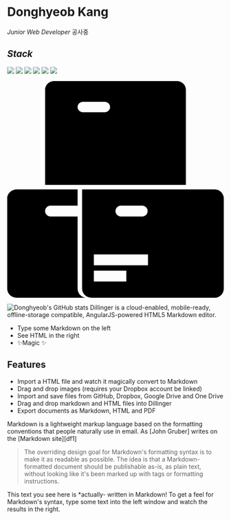 # Donghyeob Kang
_Junior Web Developer_ 공사중

## _Stack_
<img src="https://img.shields.io/badge/Java-007396?style=for-the-badge&logo=Java&logoColor=white" /> <img src="https://img.shields.io/badge/SpringBoot-6DB33F?style=for-the-badge&logo=SpringBoot&logoColor=white" /> <img src="https://img.shields.io/badge/SpringSecurity-6DB33F?style=for-the-badge&logo=SpringSecurity&logoColor=white" /> <img src="https://img.shields.io/badge/Html-E34F26?style=for-the-badge&logo=Html5&logoColor=white" /> <img src="https://img.shields.io/badge/Css-1572B6?style=for-the-badge&logo=Css3&logoColor=white" /> <img src="https://img.shields.io/badge/JavaScript-F7DF1E?style=for-the-badge&logo=JavaScript&logoColor=white" />

<svg role="img" viewBox="0 0 24 24" xmlns="http://www.w3.org/2000/svg"><title>Azure Artifacts</title><path d="M5.2 0c-.552 0-1 .43-1 .958V11.5h15.6V.958c0-.529-.448-.958-1-.958H5.2zm3.2 2.3h2.4c.331 0 .6.257.6.575a.588.588 0 0 1-.6.575H8.4a.588.588 0 0 1-.6-.575c0-.318.269-.575.6-.575zM1.064 12C.476 12 0 12.448 0 13v10c0 .552.476 1 1.064 1H8.8a1 1 0 0 1-1-1v-8h-3a.6.6 0 1 1 0-1.201h3V12H1.064z M23 12H8.299v11c0 .552.477 1 1.064 1H23a1 1 0 0 0 1-1V13a1 1 0 0 0-1-1zm-9.8 10.2H9.6V21h3.6v1.2zm2.4-1.8h-6v-1.2h6v1.2zM15 15h-2.4a.6.6 0 0 1 0-1.201H15A.602.602 0 0 1 15 15z"/></svg>


![Donghyeob's GitHub stats](https://github-readme-stats.vercel.app/api?username=Donghyeob&show_icons=true&theme=dracula)
Dillinger is a cloud-enabled, mobile-ready, offline-storage compatible,
AngularJS-powered HTML5 Markdown editor.



- Type some Markdown on the left
- See HTML in the right
- ✨Magic ✨

## Features

- Import a HTML file and watch it magically convert to Markdown
- Drag and drop images (requires your Dropbox account be linked)
- Import and save files from GitHub, Dropbox, Google Drive and One Drive
- Drag and drop markdown and HTML files into Dillinger
- Export documents as Markdown, HTML and PDF

Markdown is a lightweight markup language based on the formatting conventions
that people naturally use in email.
As [John Gruber] writes on the [Markdown site][df1]

> The overriding design goal for Markdown's
> formatting syntax is to make it as readable
> as possible. The idea is that a
> Markdown-formatted document should be
> publishable as-is, as plain text, without
> looking like it's been marked up with tags
> or formatting instructions.

This text you see here is *actually- written in Markdown! To get a feel
for Markdown's syntax, type some text into the left window and
watch the results in the right.
